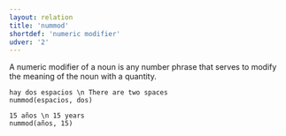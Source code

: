 ```yaml
---
layout: relation
title: 'nummod'
shortdef: 'numeric modifier'
udver: '2'
---
```


A numeric modifier of a noun is any number phrase that serves to modify the meaning of the noun with a quantity.

~~~ sdparse
hay dos espacios \n There are two spaces
nummod(espacios, dos)
~~~
~~~ sdparse
15 años \n 15 years
nummod(años, 15)
~~~
<!-- Interlanguage links updated Ne 5. května 2024, 18:21:30 CEST -->
